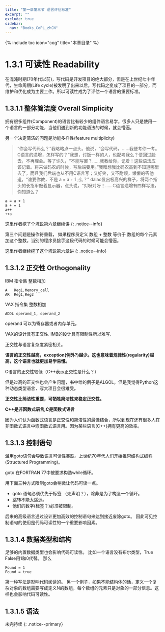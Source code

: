 ```yaml
---
title: "第一章第三节 语言评估标准"
excerpt: ""
exclude: true
sidebar:
  nav: "Books_CoPL_zhCN"
---
```

{% include toc icon="cog" title="本章目录" %}


# 1.3.1 可读性 Readability
在混沌时期(70年代以前)，写代码是开发项目的绝大部分，但是在上世纪七十年代，生命周期(Life cycle)被发明了出来以后，写代码之变成了项目的一部分，而维护和优化成为主要工作。所以可读性成为了评估一个语言的重要标准。

## 1.3.1.1 整体简洁度 Overall Simplicity 
拥有很多组件(Component)的语言比有较少的组件语言易学。很多人只是使用一个语言的一部分功能，当他们遇到新的功能语法的时候，就会懵逼。

另一个决定简洁的问题是功能多样性(feature multiplicity)

>“你会写代码么？”我略略点一点头。他说，“会写代码，……我便考你一考。C语言的递增，怎样写的？”我想，讨饭一样的人，也配考我么？便回过脸去，不再理会。等了许久，“不能写罢？……我教给你，记着！这些语法应该记着。将来做码农的时候，写后端要用。”我暗想我比码农高到不知道哪里去了，而且我们后端也从不用C语言写；又好笑，又不耐烦，懒懒的答他道，“谁要你教，不是 a = a + 1 ;么？” dalao显出极高兴的样子，将两个指头的长指甲敲着显示器，点头说，“对呀对呀！……C语言递增有四样写法，你知道么？

```
a = a + 1
a + = 1
a++
++a
```

这里作者挖了个坑说第六章继续讲
{: .notice--info}

第三个问题是操作符重载， 如果程序员定义 数组 + 整数 等价于 数组的每个元素加这个整数。当别的程序员接手这段代码的时候可能会懵逼。

这里作者继续挖了这个坑说第六章讲
{: .notice--info}


## 1.3.1.2 正交性 Orthogonality
 
IBM 指令集 整数相加
```
A   Reg1,Memory_cell
AR  Reg1,Reg2
```
 
VAX 指令集 整数相加
```
ADDL operand_1, operand_2
```
operand 可以为寄存器或者内存单元。

VAX的设计具有正交性.
IMB的设计具有限制性所以难写.

正交性与语言复杂度紧密相关。

__语言的正交性越高，exception(例外?)越少。这也意味着规律性(regularity)越高，这个语言也就更加易学易懂。__

C语言的正交性较低（C++表示正交性是什么？）

但是过高的正交性也会产生问题，书中给的例子是ALGOL，但是我觉得Python这种动态类型语言，写大项目会很难受。

__正交性比简洁性重要，可牺牲简洁性来稳定正交性。__

__C++是非函数式语言,C是函数式语言__

因为人们认为函数式语言是正交性和简洁性的最佳结合，所以到现在还有很多人在非函数式语言中嵌函数式语言用。因为某些语言(C++)拥有更高的效率。

## 1.3.1.3 控制语句
滥用goto语句会导致语言可读性暴跌。上世纪70年代人们开始推崇结构式编程(Structured Programming)。

goto 在FORTRAN 77中被要求构造while循环。

用下面三种方式限制goto会稍微让代码可读一点。
- goto 语句必须优先于标签 （先声明？），除非是为了构造一个循环。
- 跳转不能太遥远。
- 他们的数字(标签？)必须被限制。

后来的高级语言通过设计更加高效的控制语句来达到接近废除goto。
因此可见控制语句的使用是代码可读性的一个重要影响因素。

## 1.3.1.4 数据类型和结构
足够的内置数据类型也会影响代码可读性。
比如一个语言没有布尔类型，True False用1和0代替。
那么
```
Found = 1
Found = true
```
第一种写法是影响代码阅读的。
另一个例子，如果不能结构体的话，定义一个复杂对象的数组需要写成定义N的数组，每个数组的元素只是对象的一部分信息。这样也会影响代码可读性。

## 1.3.1.5 语法

未完待续
{: .notice--primary}